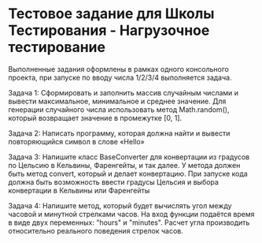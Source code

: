# Тестовое задание для Школы Тестирования - Нагрузочное тестирование

Выполненные задания оформлены в рамках одного консольного проекта, при запуске по вводу числа 1/2/3/4 выполняется задача.

Задача 1:
Сформировать и заполнить массив случайным числами и вывести максимальное, минимальное и среднее значение. Для генерации случайного числа использовать метод Math.random(), который возвращает значение в промежутке [0, 1].

Задача 2:
Написать программу, которая должна найти и вывести повторяющийся символ в слове «Hello»

Задача 3:
Напишите класс BaseConverter для конвертации из градусов по Цельсию в Кельвины, Фаренгейты, и так далее. У метода должен быть метод convert, который и делает конвертацию. При запуске кода должна быть возможность ввести градусы Цельсия и выбора конвертации в Кельвины или Фаренгейты

Задача 4:
Напишите метод, который будет вычислять угол между часовой и минутной стрелками часов. На вход функции подаётся время в виде двух переменных: "hours" и "minutes".
Расчет угла производить относительно реального поведения стрелок часов.

